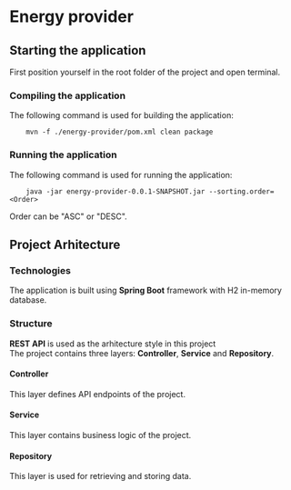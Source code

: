 # Energy provider

## Starting the application

First position yourself in the root folder of the project and open terminal.

### Compiling the application

The following command is used for building the application:

```
    mvn -f ./energy-provider/pom.xml clean package
```

### Running the application

The following command is used for running the application:

```
    java -jar energy-provider-0.0.1-SNAPSHOT.jar --sorting.order= <Order>
```

Order can be "ASC" or "DESC".

## Project Arhitecture

### Technologies

The application is built using **Spring Boot** framework with H2 in-memory database.

### Structure

**REST API** is used as the arhitecture style in this project \
The project contains three layers: **Controller**, **Service** and **Repository**.

#### Controller

This layer defines API endpoints of the project.

#### Service

This layer contains business logic of the project.

#### Repository

This layer is used for retrieving and storing data.
